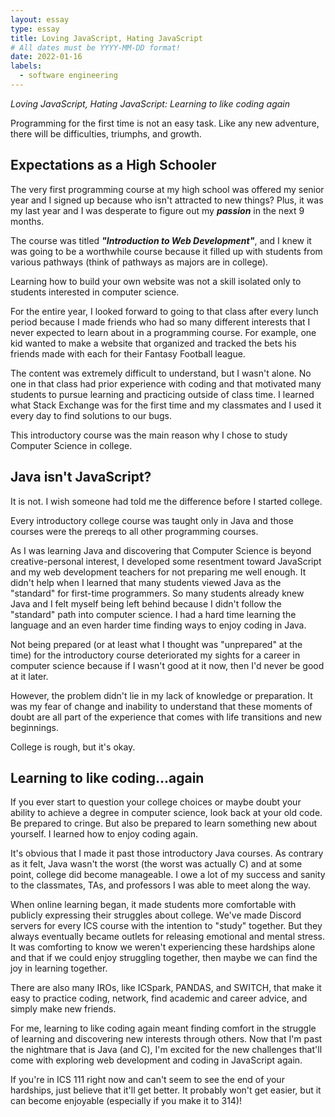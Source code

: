 ```yaml
---
layout: essay
type: essay
title: Loving JavaScript, Hating JavaScript
# All dates must be YYYY-MM-DD format!
date: 2022-01-16
labels:
  - software engineering
---
```


*Loving JavaScript, Hating JavaScript: Learning to like coding again*

Programming for the first time is not an easy task. Like any new adventure, there will be difficulties, triumphs, and growth.

## Expectations as a High Schooler

The very first programming course at my high school was offered my senior year and I signed up because who isn't attracted to new things? Plus, it was my last year and I was desperate to figure out my ***passion*** in the next 9 months.

The course was titled ***"Introduction to Web Development"***, and I knew it was going to be a worthwhile course because it filled up with students from various pathways (think of pathways as majors are in college).

Learning how to build your own website was not a skill isolated only to students interested in computer science.

For the entire year, I looked forward to going to that class after every lunch period because I made friends who had so many different interests that I never expected to learn about in a programming course. For example, one kid wanted to make a website that organized and tracked the bets his friends made with each for their Fantasy Football league.

The content was extremely difficult to understand, but I wasn't alone. No one in that class had prior experience with coding and that motivated many students to pursue learning and practicing outside of class time. I learned what Stack Exchange was for the first time and my classmates and I used it every day to find solutions to our bugs.

This introductory course was the main reason why I chose to study Computer Science in college.

## Java isn't JavaScript?

It is not. I wish someone had told me the difference before I started college.

Every introductory college course was taught only in Java and those courses were the prereqs to all other programming courses.

As I was learning Java and discovering that Computer Science is beyond creative-personal interest, I developed some resentment toward JavaScript and my web development teachers for not preparing me well enough. It didn't help when I learned that many students viewed Java as the "standard" for first-time programmers. So many students already knew Java and I felt myself being left behind because I didn't follow the "standard" path into computer science. I had a hard time learning the language and an even harder time finding ways to enjoy coding in Java.

Not being prepared (or at least what I thought was "unprepared" at the time) for the introductory course deteriorated my sights for a career in computer science because if I wasn't good at it now, then I'd never be good at it later.

However, the problem didn't lie in my lack of knowledge or preparation. It was my fear of change and inability to understand that these moments of doubt are all part of the experience that comes with life transitions and new beginnings.

College is rough, but it's okay.

## Learning to like coding...again

If you ever start to question your college choices or maybe doubt your ability to achieve a degree in computer science, look back at your old code. Be prepared to cringe. But also be prepared to learn something new about yourself. I learned how to enjoy coding again.

It's obvious that I made it past those introductory Java courses. As contrary as it felt, Java wasn't the worst (the worst was actually C) and at some point, college did become manageable. I owe a lot of my success and sanity to the classmates, TAs, and professors I was able to meet along the way. 

When online learning began, it made students more comfortable with publicly expressing their struggles about college. We've made Discord servers for every ICS course with the intention to "study" together. But they always eventually became outlets for releasing emotional and mental stress. It was comforting to know we weren't experiencing these hardships alone and that if we could enjoy struggling together, then maybe we can find the joy in learning together. 

There are also many IROs, like ICSpark, PANDAS, and SWITCH, that make it easy to practice coding, network, find academic and career advice, and simply make new friends.

For me, learning to like coding again meant finding comfort in the struggle of learning and discovering new interests through others. Now that I'm past the nightmare that is Java (and C), I'm excited for the new challenges that'll come with exploring web development and coding in JavaScript again.

If you're in ICS 111 right now and can't seem to see the end of your hardships, just believe that it'll get better. It probably won't get easier, but it can become enjoyable (especially if you make it to 314)!
